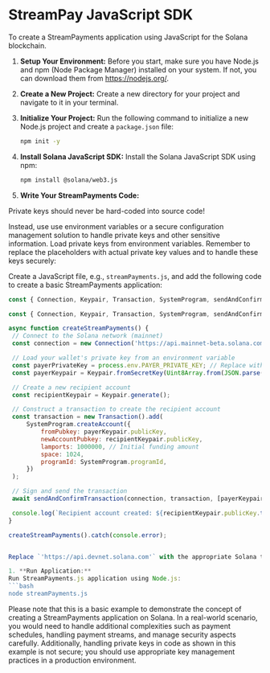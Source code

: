 # StreamPay JavaScript SDK

To create a StreamPayments application using JavaScript for the Solana blockchain.

1. **Setup Your Environment:**
   Before you start, make sure you have Node.js and npm (Node Package Manager) installed on your system. If not, you can download them from https://nodejs.org/.

2. **Create a New Project:**
   Create a new directory for your project and navigate to it in your terminal.

3. **Initialize Your Project:**
   Run the following command to initialize a new Node.js project and create a `package.json` file:
   ```bash
   npm init -y
   ```

4. **Install Solana JavaScript SDK:**
   Install the Solana JavaScript SDK using npm:
   ```bash
   npm install @solana/web3.js
   ```

5. **Write Your StreamPayments Code:**
   
Private keys should never be hard-coded into source code!

Instead, use use environment variables or a secure configuration management solution to handle private keys and other sensitive information. Load private keys from environment variables. Remember to replace the placeholders with actual private key values and to handle these keys securely:

   Create a JavaScript file, e.g., `streamPayments.js`, and add the following code to create a basic StreamPayments application:

   ```javascript
   const { Connection, Keypair, Transaction, SystemProgram, sendAndConfirmTransaction } = require('@solana/web3.js');

   const { Connection, Keypair, Transaction, SystemProgram, sendAndConfirmTransaction } = require('@solana/web3.js');

async function createStreamPayments() {
    // Connect to the Solana network (mainnet)
    const connection = new Connection('https://api.mainnet-beta.solana.com', 'recent');

    // Load your wallet's private key from an environment variable
    const payerPrivateKey = process.env.PAYER_PRIVATE_KEY; // Replace with your actual environment variable name
    const payerKeypair = Keypair.fromSecretKey(Uint8Array.from(JSON.parse(payerPrivateKey)));

    // Create a new recipient account
    const recipientKeypair = Keypair.generate();

    // Construct a transaction to create the recipient account
    const transaction = new Transaction().add(
        SystemProgram.createAccount({
            fromPubkey: payerKeypair.publicKey,
            newAccountPubkey: recipientKeypair.publicKey,
            lamports: 1000000, // Initial funding amount
            space: 1024,
            programId: SystemProgram.programId,
        })
    );

    // Sign and send the transaction
    await sendAndConfirmTransaction(connection, transaction, [payerKeypair, recipientKeypair]);

    console.log(`Recipient account created: ${recipientKeypair.publicKey.toBase58()}`);
}

createStreamPayments().catch(console.error);


   Replace `'https://api.devnet.solana.com'` with the appropriate Solana testnet or mainnet 'https://api.mainnet-beta.solana.com' URL.

1. **Run Application:**
   Run StreamPayments.js application using Node.js:
   ```bash
   node streamPayments.js
   ```

Please note that this is a basic example to demonstrate the concept of creating a StreamPayments application on Solana. In a real-world scenario, you would need to handle additional complexities such as payment schedules, handling payment streams, and manage security aspects carefully. Additionally, handling private keys in code as shown in this example is not secure; you should use appropriate key management practices in a production environment.
